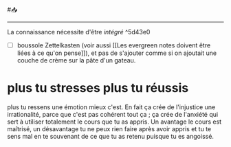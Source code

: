 #📥 

---
La connaissance nécessite d'être *intégré*  ^5d43e0
- [ ] boussole Zettelkasten
(voir aussi [[Les evergreen notes doivent être liées à ce qu'on pense]]), et pas de s'ajouter comme si on ajoutait une couche de crème sur la pâte d'un gateau.

# plus tu stresses plus tu réussis
plus tu ressens une émotion mieux c'est. En fait ça crée de l'injustice une irrationalité, parce que c'est pas cohérent tout ça ; ça crée de l'anxiété qui sert à utiliser totalement le cours que tu as appris. Un avantage le cours est maîtrisé, un désavantage tu ne peux rien faire après avoir appris et tu te sens mal en te souvenant de ce que tu as retenu puisque tu es angoissé.